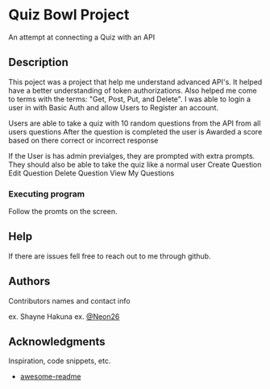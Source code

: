 # Quiz Bowl Project

An attempt at connecting a Quiz with an API

## Description

This poject was a project that help me understand advanced API's. It helped have a better understanding of token authorizations. Also helped me come to terms with the terms: "Get, Post, Put, and Delete". I was able to login a user in with Basic Auth and allow Users to Register an account.

Users are able to take a quiz with 10 random questions from the API from all users questions 
After the question is completed the user is Awarded a score based on there correct or incorrect response

If the User is has admin previalges, they are prompted with extra prompts.
They should also be able to take the quiz like a normal user
Create Question
Edit Question
Delete Question
View My Questions


### Executing program

Follow the promts on the screen.

## Help

If there are issues fell free to reach out to me through github.

## Authors

Contributors names and contact info

ex. Shayne Hakuna 
ex. [@Neon26](https://github.com/Neon26)



## Acknowledgments

Inspiration, code snippets, etc.
* [awesome-readme](https://github.com/matiassingers/awesome-readme)
